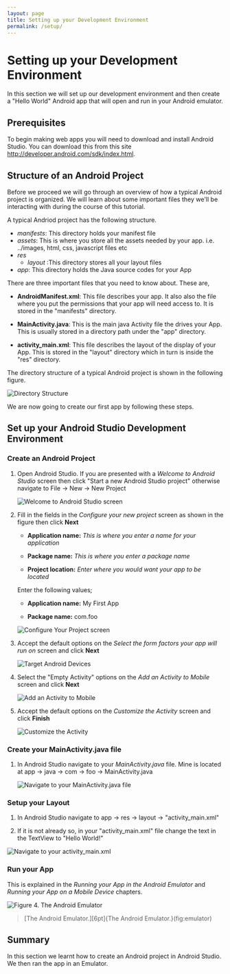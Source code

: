 ```yaml
---
layout: page
title: Setting up your Development Environment
permalink: /setup/
---
```


# Setting up your Development Environment

In this section we will set up our development environment and then create a "Hello World" Android app that will open and run in your Android emulator.

## Prerequisites

To begin making web apps you will need to download and install Android Studio. You can download this from this site
    <http://developer.android.com/sdk/index.html>.

## Structure of an Android Project
Before we proceed we will go through an overview of how a typical Android project is organized. We will learn about some important files they we'll be interacting with during the course of this tutorial.

A typical Andriod project has the following structure.

+ *manifests*: This directory holds your manifest file
+ *assets*: This is where you store all the assets needed by your app. i.e. ../images, html, css, javascript files etc
+ *res*
    + *layout* :This directory stores all your layout files
+ *app*: This directory holds the Java source codes for your App

There are three important files that you need to know about. These are,

* **AndroidManifest.xml**: This file describes your app. It also also the file where you put the permissions that your app will need access to. It is stored in the "manifests" directory.

* **MainActivity.java**: This is the main java Activity file the drives your App. This is usually stored in a directory path under the "app" directory.

* **activity_main.xml**: This file describes the layout of the display of your App. This is stored in the "layout" directory which in turn is inside the "res" directory.

The directory structure of a typical Android project is shown in the following figure.

![Directory Structure](../images/directory_structure.png)


We are now going to create our first app by following these steps.

##  Set up your Android Studio Development Environment

### Create an Android Project
1.  Open Android Studio. If you are presented with a _Welcome to Android Studio_ screen then click "Start a new Android Studio project" otherwise navigate to
    File -\> New -\> New Project

    ![Welcome to Android Studio screen](../images/welcome.png)

2.  Fill in the fields in the _Configure your new project_ screen as shown in the figure then click **Next**

    *  **Application name:** _This is where you enter a name for your application_

    -  **Package name:** _This is where you enter a package name_

    -  **Project location:** _Enter where you would want your app to be located_

    Enter the following values;

    -  **Application name:** My First App

    -  **Package name:** com.foo


    ![Configure Your Project screen](../images/new_project.png)

3.  Accept the default options on the _Select the form factors your app will run on_ screen and click **Next**

    ![Target Android Devices](../images/form_factors.png)

4.  Select the "Empty Activity" options on the _Add an Activity to Mobile_ screen and click **Next**

    ![Add an Activity to Mobile](../images/activity.png)

5.  Accept the default options on the _Customize the Activity_ screen and click **Finish**

    ![Customize the Activity](../images/customize.png)

### Create your MainActivity.java file

1.  In Android Studio navigate to your _MainActivity.java_ file. Mine is located at app -\> java -\> com -\> foo -\> MainActivity.java

    ![Navigate to your MainActivity.java file](../images/main_activity.png)


### Setup your Layout

1.  In Android Studio navigate to app -\> res -\> layout -\> "activity_main.xml"

2.  If it is not already so, in your "activity_main.xml" file change the text in the TextView to "Hello World!" 

![Navigate to your activity_main.xml](../images/hello_world.png)



###  Run your App 

This is explained in the _Running your App in the Android Emulator_ and _Running your App on a Mobile Device_ chapters.


![Figure 4. The Android Emulator](../images/emulator.png)
> 
> [The Android Emulator.][6pt]{The Android Emulator.}(fig:emulator)

## Summary

In this section we learnt how to create an Android project in Android Studio. We then ran the app in an Emulator.